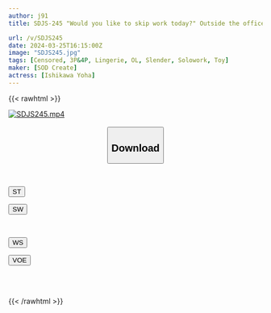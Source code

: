 ```yaml
---
author: j91
title: SDJS-245 "Would you like to skip work today?" Outside the office on weekdays, it's a sex day where I'm made to cum until my back is broken with a super hard piss. Yoha Ishikawa, 2nd year mid-career in the Human Resources Department

url: /v/SDJS245
date: 2024-03-25T16:15:00Z
image: "SDJS245.jpg"
tags: [Censored, 3P&4P, Lingerie, OL, Slender, Solowork, Toy]
maker: [SOD Create]
actress: [Ishikawa Yoha]
---
```



{{< rawhtml >}}

<div class="video" data-videoid="a7k0KKbKZ4SxgQp">
    <a href="javascript:;">
        <img src="/v/SDJS245/SDJS245.jpg" width="WIDTH" height="HEIGHT" alt="SDJS245.mp4" loading="lazy">
    </a>
</div>

<script type="text/javascript" src="https://j91.asia/asset/on-demand-st.js"></script>

<br>
  <link rel="stylesheet" href="https://j91.asia/asset/bs5.css">
  
  <center>
  <button class="btn btn-primary" type="button" data-bs-toggle="collapse" data-bs-target=".multi-collapse" aria-expanded="false" aria-controls="multiCollapseExample1 multiCollapseExample2"><h2>Download</h2></button></center>
</p>
<div class="row">
  <div class="col">
    <div class="collapse multi-collapse" id="multiCollapseExample1">
      <div class="card card-body">
	      	      <br>
<div class="buttons">  
<p><a href="https://streamtape.to/v/a7k0KKbKZ4SxgQp" target="_blank"><button class="btn-hover color-3"><i class="fa fa-download"></i> ST</button></a></p>
<p><a href="https://asnwish.com/1u2q4othmu5m" target="_blank"><button class="btn-hover color-2"><i class="fa fa-download"></i> SW</button></a></p></div>
    </div>
  </div>
</div>
  <div class="col">
    <div class="collapse multi-collapse" id="multiCollapseExample2">
      <div class="card card-body">
	      <br>
<div class="buttons">
<p><a href="https://wolfstream.tv/nbdns3mh9t9x"><button class="btn-hover color-9"><i class="fa fa-download"></i> WS</button></a></p>
<p><a href="https://voe.sx/cwn493ilbo83"><button class="btn-hover color-8"><i class="fa fa-download"></i> VOE</button></a></p></div>
<br><br>
      </div>
    </div>
  </div>
</div>

{{< /rawhtml >}}